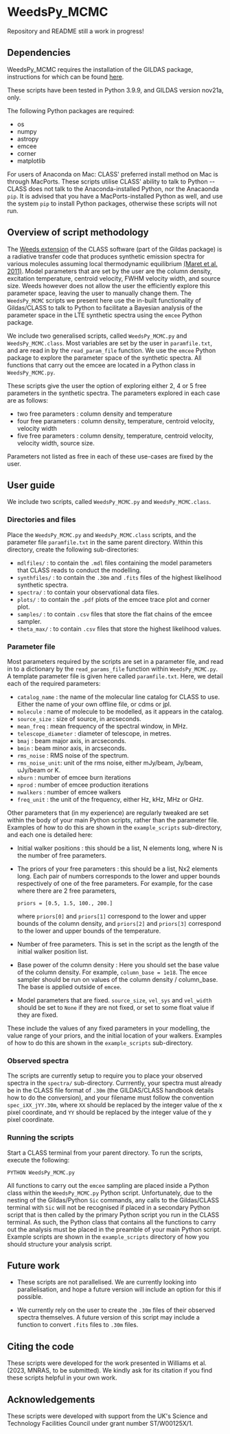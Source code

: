 # WeedsPy_MCMC

Repository and README still a work in progress!

## Dependencies

WeedsPy_MCMC requires the installation of the GILDAS package, instructions for which can be found [here](https://www.iram.fr/IRAMFR/GILDAS/gildasli2.html). 

These scripts have been tested in Python 3.9.9, and GILDAS version nov21a, only.

The following Python packages are required:

* os
* numpy
* astropy
* emcee
* corner
* matplotlib

For users of Anaconda on Mac: CLASS' preferred install method on Mac is through MacPorts. These scripts utilise CLASS' ability to talk to Python -- CLASS does not talk to the Anaconda-installed Python, nor the Anacaonda `pip`. It is advised that you have a MacPorts-installed Python as well, and use the system `pip` to install Python packages, otherwise these scripts will not run.


## Overview of script methodology

The [Weeds extension](https://www.iram.fr/IRAMFR/GILDAS/doc/pdf/weeds.pdf) of the CLASS software (part of the Gildas package) is a radiative transfer code that produces synthetic emission spectra for various molecules assuming local thermodynamic equilibrium [(Maret et al. 2011)](https://ui.adsabs.harvard.edu/abs/2011A%26A...526A..47M/abstract). Model parameters that are set by the user are the column density, excitation temperature, centroid velocity, FWHM velocity width, and source size. Weeds however does not allow the user the efficiently explore this parameter space, leaving the user to manually change them. The `WeedsPy_MCMC` scripts we present here use the in-built functionality of Gildas/CLASS to talk to Python to facilitate a Bayesian analysis of the parameter space in the LTE synthetic spectra using the `emcee` Python package.

We include two generalised scripts, called `WeedsPy_MCMC.py` and `WeedsPy_MCMC.class`. Most variables are set by the user in `paramfile.txt`, and are read in by the `read_param_file` function. We use the `emcee` Python package to explore the parameter space of the synthetic spectra. All functions that carry out the emcee are located in a Python class in `WeedsPy_MCMC.py`.

These scripts give the user the option of exploring either 2, 4 or 5 free parameters in the synthetic spectra. The parameters explored in each case are as follows:
* two free parameters : column density and temperature
* four free parameters : column density, temperature, centroid velocity, velocity width
* five free parameters : column density, temperature, centroid velocity, velocity width, source size.

Parameters not listed as free in each of these use-cases are fixed by the user.


## User guide

We include two scripts, called `WeedsPy_MCMC.py` and `WeedsPy_MCMC.class`. 


### Directories and files

Place the `WeedsPy_MCMC.py` and `WeedsPy_MCMC.class` scripts, and the parameter file `paramfile.txt` in the same parent directory. Within this directory, create the following sub-directories:

* `mdlfiles/` : to contain the `.mdl` files containing the model parameters that CLASS reads to conduct the modelling.
* `synthfiles/` : to contain the `.30m` and `.fits` files of the highest likelihood synthetic spectra.
* `spectra/` : to contain your observational data files.
* `plots/` : to contain the `.pdf` plots of the emcee trace plot and corner plot.
* `samples/` : to contain `.csv` files that store the flat chains of the emcee sampler.
* `theta_max/` : to contain `.csv` files that store the highest likelihood values.


### Parameter file

Most parameters required by the scripts are set in a parameter file, and read in to a dictionary by the `read_params_file` function within `WeedsPy_MCMC.py`. A template parameter file is given here called `paramfile.txt`. Here, we detail each of the required parameters:

* `catalog_name` : the name of the molecular line catalog for CLASS to use. Either the name of your own offline file, or cdms or jpl.
* `molecule` :  name of molecule to be modelled, as it appears in the catalog.
* `source_size` : size of source, in arcseconds.
* `mean_freq` : mean frequency of the spectral window, in MHz.
* `telescope_diameter` : diameter of telescope, in metres.
* `bmaj` : beam major axis, in arcseconds.
* `bmin` : beam minor axis, in arcseconds.
* `rms_noise` : RMS noise of the spectrum.
* `rms_noise_unit`:  unit of the rms noise, either mJy/beam, Jy/beam, uJy/beam or K.
* `nburn` : number of emcee burn iterations
* `nprod` :	number of emcee production iterations
* `nwalkers` : number of emcee walkers
* `freq_unit` : the unit of the frequency, either Hz, kHz, MHz or GHz.

Other parameters that (in my experience) are regularly tweaked are set within the body of your main Python scripts, rather than the parameter file. Examples of how to do this are shown in the `example_scripts` sub-directory, and each one is detailed here:

* Initial walker positions : this should be a list, N elements long, where N is the number of free parameters.
* The priors of your free parameters : this should be a list, Nx2 elements long. Each pair of numbers corresponds to the lower and upper bounds respectively of one of the free parameters. For example, for the case where there are 2 free parameters, 

	```
	priors = [0.5, 1.5, 100., 200.]
	```
	where `priors[0]` and `priors[1]` correspond to the lower and upper bounds of the column density, and `priors[2]` and `priors[3]` correspond to the lower and upper bounds of the temperature.

* Number of free parameters. This is set in the script as the length of the initial walker position list.
* Base power of the column density : Here you should set the base value of the column density. For example, `column_base = 1e18`. The `emcee` sampler should be run on values of the column density / column_base. The base is applied outside of `emcee`.
* Model parameters that are fixed. `source_size`, `vel_sys` and `vel_width` should be set to `None` if they are not fixed, or set to some float value if they are fixed.

These include the values of any fixed parameters in your modelling, the value range of your priors, and the initial location of your walkers. Examples of how to do this are shown in the `example_scripts` sub-directory.


### Observed spectra

The scripts are currently setup to require you to place your observed spectra in the `spectra/` sub-directory. Currrently, your spectra must already be in the CLASS file format of `.30m` (the GILDAS/CLASS handbook details how to do the conversion), and your filename must follow the convention `spec_iXX_jYY.30m`, where `XX` should be replaced by the integer value of the x pixel coordinate, and `YY` should be replaced by the integer value of the y pixel coordinate.



### Running the scripts

Start a CLASS terminal from your parent directory. To run the scripts, execute the following:

```
PYTHON WeedsPy_MCMC.py
```

All functions to carry out the `emcee` sampling are placed inside a Python class within the `WeedsPy_MCMC.py` Python script. Unfortunately, due to the nesting of the Gildas/Python `Sic` commands, any calls to the Gildas/CLASS terminal with `Sic` will not be recognised if placed in a secondary Python script that is then called by the primary Python script you run in the CLASS terminal. As such, the Python class that contains all the functions to carry out the analysis must be placed in the preamble of your main Python script. Example scripts are shown in the `example_scripts` directory of how you should structure your analysis script.


## Future work

* These scripts are not parallelised. We are currently looking into parallelisation, and hope a future version will include an option for this if possible.

* We currently rely on the user to create the `.30m` files of their observed spectra themselves. A future version of this script may include a function to convert `.fits` files to `.30m` files.


## Citing the code 

These scripts were developed for the work presented in Williams et al. (2023, MNRAS, to be submitted). We kindly ask for its citation if you find these scripts helpful in your own work.


## Acknowledgements

These scripts were developed with support from the UK's Science and Technology Facilities Council under grant number ST/W00125X/1.

